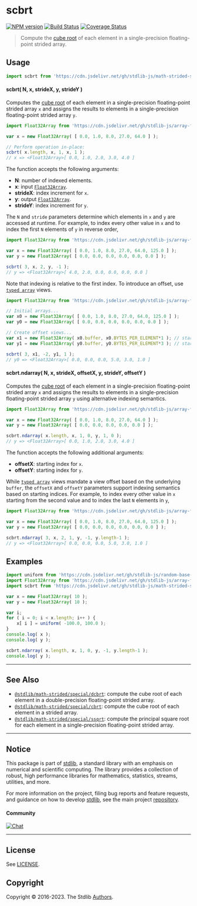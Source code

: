 <!--

@license Apache-2.0

Copyright (c) 2020 The Stdlib Authors.

Licensed under the Apache License, Version 2.0 (the "License");
you may not use this file except in compliance with the License.
You may obtain a copy of the License at

   http://www.apache.org/licenses/LICENSE-2.0

Unless required by applicable law or agreed to in writing, software
distributed under the License is distributed on an "AS IS" BASIS,
WITHOUT WARRANTIES OR CONDITIONS OF ANY KIND, either express or implied.
See the License for the specific language governing permissions and
limitations under the License.

-->

# scbrt

[![NPM version][npm-image]][npm-url] [![Build Status][test-image]][test-url] [![Coverage Status][coverage-image]][coverage-url] <!-- [![dependencies][dependencies-image]][dependencies-url] -->

> Compute the [cube root][@stdlib/math/base/special/cbrtf] of each element in a single-precision floating-point strided array.

<section class="intro">

</section>

<!-- /.intro -->



<section class="usage">

## Usage

```javascript
import scbrt from 'https://cdn.jsdelivr.net/gh/stdlib-js/math-strided-special-scbrt@deno/mod.js';
```

#### scbrt( N, x, strideX, y, strideY )

Computes the [cube root][@stdlib/math/base/special/cbrtf] of each element in a single-precision floating-point strided array `x` and assigns the results to elements in a single-precision floating-point strided array `y`.

```javascript
import Float32Array from 'https://cdn.jsdelivr.net/gh/stdlib-js/array-float32@deno/mod.js';

var x = new Float32Array( [ 0.0, 1.0, 8.0, 27.0, 64.0 ] );

// Perform operation in-place:
scbrt( x.length, x, 1, x, 1 );
// x => <Float32Array>[ 0.0, 1.0, 2.0, 3.0, 4.0 ]
```

The function accepts the following arguments:

-   **N**: number of indexed elements.
-   **x**: input [`Float32Array`][@stdlib/array/float32].
-   **strideX**: index increment for `x`.
-   **y**: output [`Float32Array`][@stdlib/array/float32].
-   **strideY**: index increment for `y`.

The `N` and `stride` parameters determine which elements in `x` and `y` are accessed at runtime. For example, to index every other value in `x` and to index the first `N` elements of `y` in reverse order,

```javascript
import Float32Array from 'https://cdn.jsdelivr.net/gh/stdlib-js/array-float32@deno/mod.js';

var x = new Float32Array( [ 0.0, 1.0, 8.0, 27.0, 64.0, 125.0 ] );
var y = new Float32Array( [ 0.0, 0.0, 0.0, 0.0, 0.0, 0.0 ] );

scbrt( 3, x, 2, y, -1 );
// y => <Float32Array>[ 4.0, 2.0, 0.0, 0.0, 0.0, 0.0 ]
```

Note that indexing is relative to the first index. To introduce an offset, use [`typed array`][@stdlib/array/float32] views.

```javascript
import Float32Array from 'https://cdn.jsdelivr.net/gh/stdlib-js/array-float32@deno/mod.js';

// Initial arrays...
var x0 = new Float32Array( [ 0.0, 1.0, 8.0, 27.0, 64.0, 125.0 ] );
var y0 = new Float32Array( [ 0.0, 0.0, 0.0, 0.0, 0.0, 0.0 ] );

// Create offset views...
var x1 = new Float32Array( x0.buffer, x0.BYTES_PER_ELEMENT*1 ); // start at 2nd element
var y1 = new Float32Array( y0.buffer, y0.BYTES_PER_ELEMENT*3 ); // start at 4th element

scbrt( 3, x1, -2, y1, 1 );
// y0 => <Float32Array>[ 0.0, 0.0, 0.0, 5.0, 3.0, 1.0 ]
```

#### scbrt.ndarray( N, x, strideX, offsetX, y, strideY, offsetY )

Computes the [cube root][@stdlib/math/base/special/cbrtf] of each element in a single-precision floating-point strided array `x` and assigns the results to elements in a single-precision floating-point strided array `y` using alternative indexing semantics.

```javascript
import Float32Array from 'https://cdn.jsdelivr.net/gh/stdlib-js/array-float32@deno/mod.js';

var x = new Float32Array( [ 0.0, 1.0, 8.0, 27.0, 64.0 ] );
var y = new Float32Array( [ 0.0, 0.0, 0.0, 0.0, 0.0 ] );

scbrt.ndarray( x.length, x, 1, 0, y, 1, 0 );
// y => <Float32Array>[ 0.0, 1.0, 2.0, 3.0, 4.0 ]
```

The function accepts the following additional arguments:

-   **offsetX**: starting index for `x`.
-   **offsetY**: starting index for `y`.

While [`typed array`][@stdlib/array/float32] views mandate a view offset based on the underlying `buffer`, the `offsetX` and `offsetY` parameters support indexing semantics based on starting indices. For example, to index every other value in `x` starting from the second value and to index the last `N` elements in `y`,

```javascript
import Float32Array from 'https://cdn.jsdelivr.net/gh/stdlib-js/array-float32@deno/mod.js';

var x = new Float32Array( [ 0.0, 1.0, 8.0, 27.0, 64.0, 125.0 ] );
var y = new Float32Array( [ 0.0, 0.0, 0.0, 0.0, 0.0, 0.0 ] );

scbrt.ndarray( 3, x, 2, 1, y, -1, y.length-1 );
// y => <Float32Array>[ 0.0, 0.0, 0.0, 5.0, 3.0, 1.0 ]
```

</section>

<!-- /.usage -->

<section class="notes">

</section>

<!-- /.notes -->

<section class="examples">

## Examples

<!-- eslint no-undef: "error" -->

```javascript
import uniform from 'https://cdn.jsdelivr.net/gh/stdlib-js/random-base-uniform@deno/mod.js';
import Float32Array from 'https://cdn.jsdelivr.net/gh/stdlib-js/array-float32@deno/mod.js';
import scbrt from 'https://cdn.jsdelivr.net/gh/stdlib-js/math-strided-special-scbrt@deno/mod.js';

var x = new Float32Array( 10 );
var y = new Float32Array( 10 );

var i;
for ( i = 0; i < x.length; i++ ) {
    x[ i ] = uniform( -100.0, 100.0 );
}
console.log( x );
console.log( y );

scbrt.ndarray( x.length, x, 1, 0, y, -1, y.length-1 );
console.log( y );
```

</section>

<!-- /.examples -->

<!-- C interface documentation. -->



<!-- Section for related `stdlib` packages. Do not manually edit this section, as it is automatically populated. -->

<section class="related">

* * *

## See Also

-   <span class="package-name">[`@stdlib/math-strided/special/dcbrt`][@stdlib/math/strided/special/dcbrt]</span><span class="delimiter">: </span><span class="description">compute the cube root of each element in a double-precision floating-point strided array.</span>
-   <span class="package-name">[`@stdlib/math-strided/special/cbrt`][@stdlib/math/strided/special/cbrt]</span><span class="delimiter">: </span><span class="description">compute the cube root of each element in a strided array.</span>
-   <span class="package-name">[`@stdlib/math-strided/special/ssqrt`][@stdlib/math/strided/special/ssqrt]</span><span class="delimiter">: </span><span class="description">compute the principal square root for each element in a single-precision floating-point strided array.</span>

</section>

<!-- /.related -->

<!-- Section for all links. Make sure to keep an empty line after the `section` element and another before the `/section` close. -->


<section class="main-repo" >

* * *

## Notice

This package is part of [stdlib][stdlib], a standard library with an emphasis on numerical and scientific computing. The library provides a collection of robust, high performance libraries for mathematics, statistics, streams, utilities, and more.

For more information on the project, filing bug reports and feature requests, and guidance on how to develop [stdlib][stdlib], see the main project [repository][stdlib].

#### Community

[![Chat][chat-image]][chat-url]

---

## License

See [LICENSE][stdlib-license].


## Copyright

Copyright &copy; 2016-2023. The Stdlib [Authors][stdlib-authors].

</section>

<!-- /.stdlib -->

<!-- Section for all links. Make sure to keep an empty line after the `section` element and another before the `/section` close. -->

<section class="links">

[npm-image]: http://img.shields.io/npm/v/@stdlib/math-strided-special-scbrt.svg
[npm-url]: https://npmjs.org/package/@stdlib/math-strided-special-scbrt

[test-image]: https://github.com/stdlib-js/math-strided-special-scbrt/actions/workflows/test.yml/badge.svg?branch=main
[test-url]: https://github.com/stdlib-js/math-strided-special-scbrt/actions/workflows/test.yml?query=branch:main

[coverage-image]: https://img.shields.io/codecov/c/github/stdlib-js/math-strided-special-scbrt/main.svg
[coverage-url]: https://codecov.io/github/stdlib-js/math-strided-special-scbrt?branch=main

<!--

[dependencies-image]: https://img.shields.io/david/stdlib-js/math-strided-special-scbrt.svg
[dependencies-url]: https://david-dm.org/stdlib-js/math-strided-special-scbrt/main

-->

[chat-image]: https://img.shields.io/gitter/room/stdlib-js/stdlib.svg
[chat-url]: https://app.gitter.im/#/room/#stdlib-js_stdlib:gitter.im

[stdlib]: https://github.com/stdlib-js/stdlib

[stdlib-authors]: https://github.com/stdlib-js/stdlib/graphs/contributors

[umd]: https://github.com/umdjs/umd
[es-module]: https://developer.mozilla.org/en-US/docs/Web/JavaScript/Guide/Modules

[deno-url]: https://github.com/stdlib-js/math-strided-special-scbrt/tree/deno
[umd-url]: https://github.com/stdlib-js/math-strided-special-scbrt/tree/umd
[esm-url]: https://github.com/stdlib-js/math-strided-special-scbrt/tree/esm
[branches-url]: https://github.com/stdlib-js/math-strided-special-scbrt/blob/main/branches.md

[stdlib-license]: https://raw.githubusercontent.com/stdlib-js/math-strided-special-scbrt/main/LICENSE

[@stdlib/array/float32]: https://github.com/stdlib-js/array-float32/tree/deno

[@stdlib/math/base/special/cbrtf]: https://github.com/stdlib-js/math-base-special-cbrtf/tree/deno

<!-- <related-links> -->

[@stdlib/math/strided/special/dcbrt]: https://github.com/stdlib-js/math-strided-special-dcbrt/tree/deno

[@stdlib/math/strided/special/cbrt]: https://github.com/stdlib-js/math-strided-special-cbrt/tree/deno

[@stdlib/math/strided/special/ssqrt]: https://github.com/stdlib-js/math-strided-special-ssqrt/tree/deno

<!-- </related-links> -->

</section>

<!-- /.links -->
